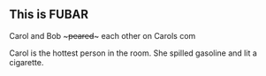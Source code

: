 This is FUBAR
-------------
 Carol and Bob ~~~peared~~~ each other on Carols com

Carol is the hottest person in the room. She spilled gasoline and lit a cigarette.
